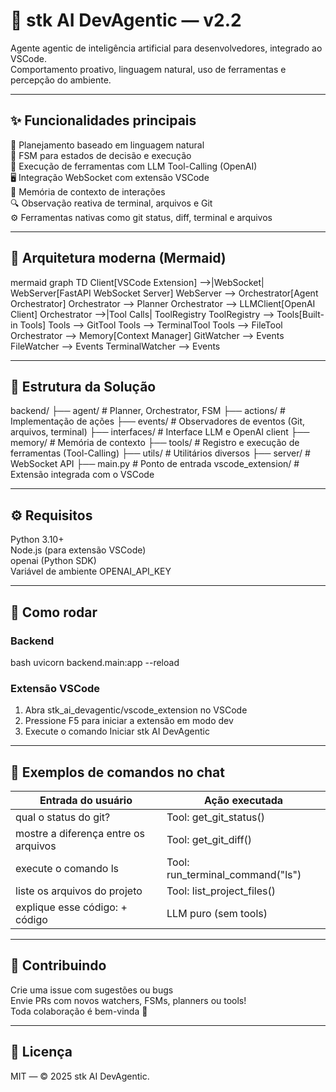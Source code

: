 # 🤖 stk AI DevAgentic — v2.2

Agente agentic de inteligência artificial para desenvolvedores, integrado ao VSCode.  
Comportamento proativo, linguagem natural, uso de ferramentas e percepção do ambiente.

---

## ✨ Funcionalidades principais

🧠 Planejamento baseado em linguagem natural  
🔁 FSM para estados de decisão e execução  
🧩 Execução de ferramentas com LLM Tool-Calling (OpenAI)  
🖥️ Integração WebSocket com extensão VSCode  
🧠 Memória de contexto de interações  
🔍 Observação reativa de terminal, arquivos e Git  
⚙️ Ferramentas nativas como git status, diff, terminal e arquivos  

---

## 📐 Arquitetura moderna (Mermaid)
mermaid
graph TD
  Client[VSCode Extension] -->|WebSocket| WebServer[FastAPI WebSocket Server]
  WebServer --> Orchestrator[Agent Orchestrator]
  Orchestrator --> Planner
  Orchestrator --> LLMClient[OpenAI Client]
  Orchestrator -->|Tool Calls| ToolRegistry
  ToolRegistry --> Tools[Built-in Tools]
  Tools --> GitTool
  Tools --> TerminalTool
  Tools --> FileTool
  Orchestrator --> Memory[Context Manager]
  GitWatcher --> Events
  FileWatcher --> Events
  TerminalWatcher --> Events

---

## 📂 Estrutura da Solução
backend/
├── agent/                  # Planner, Orchestrator, FSM
├── actions/                # Implementação de ações
├── events/                 # Observadores de eventos (Git, arquivos, terminal)
├── interfaces/             # Interface LLM e OpenAI client
├── memory/                 # Memória de contexto
├── tools/                  # Registro e execução de ferramentas (Tool-Calling)
├── utils/                  # Utilitários diversos
├── server/                 # WebSocket API
├── main.py                 # Ponto de entrada
vscode_extension/           # Extensão integrada com o VSCode

---

## ⚙️ Requisitos

Python 3.10+  
Node.js (para extensão VSCode)  
openai (Python SDK)  
Variável de ambiente OPENAI_API_KEY  

---

## 🚀 Como rodar

### Backend
bash
uvicorn backend.main:app --reload

### Extensão VSCode

1. Abra stk_ai_devagentic/vscode_extension no VSCode  
2. Pressione F5 para iniciar a extensão em modo dev  
3. Execute o comando Iniciar stk AI DevAgentic  

---

## 💬 Exemplos de comandos no chat

| Entrada do usuário                         | Ação executada                            |
|--------------------------------------------|-------------------------------------------|
| qual o status do git?                    | Tool: get_git_status()                  |
| mostre a diferença entre os arquivos     | Tool: get_git_diff()                    |
| execute o comando ls                     | Tool: run_terminal_command("ls")        |
| liste os arquivos do projeto             | Tool: list_project_files()              |
| explique esse código: + código           | LLM puro (sem tools)                      |

---

## 🤝 Contribuindo

Crie uma issue com sugestões ou bugs  
Envie PRs com novos watchers, FSMs, planners ou tools!  
Toda colaboração é bem-vinda 🙌  

---

## 📘 Licença

MIT — © 2025 stk AI DevAgentic.
